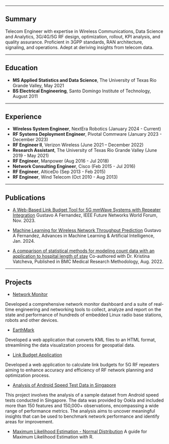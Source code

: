 

---
## Summary

Telecom Engineer with expertise in Wireless Communications, Data Science and Analytics, 3G/4G/5G RF design, optimization, rollout, KPI analysis, and quality assurance. Proficient in 3GPP standards, RAN architecture, signaling, and operations. Adept at deriving insights from telecom data.

---
## Education

- **MS Applied Statistics and Data Science**, The University of Texas Rio Grande Valley, May 2021
- **BS Electrical Engineering**, Santo Domingo Institute of Technology, August 2011

---

## Experience

- **Wireless System Engineer**, NextEra Robotics (January 2024 - Current)
- **RF Systems Deployment Engineer**, Pivotal Commware (January 2023 - December 2023)  
- **RF Engineer II**, Verizon Wireless (June 2021 – December 2022)
- **Research Assistant**, The University of Texas Rio Grande Valley (June 2019 - May 2021)
- **RF Engineer**, Manpower (Aug 2016 - Jul 2018)
- **Network Consulting Engineer**, Cisco (Feb 2015 - Jul 2016)
- **RF Engineer**, AlticeDo (Sep 2013 - Feb 2015)
- **RF Engineer**, Wind Telecom (Oct 2010 - Aug 2013)




---


## Publications

- [A Web-Based Link Budget Tool for 5G mmWave Systems with Repeater Integration](https://ieeexplore.ieee.org/abstract/document/10520341) Gustavo A Fernandez, IEEE Future Networks World Forum, Nov. 2023.
  
- [Machine Learning for Wireless Network Throughput Prediction](https://www.opastpublishers.com/open-access-articles/machine-learning-for-wireless-network-throughput-prediction.pdf) Gustavo A Fernandez, Advances in Machine Learning & Artificial Intelligence, Jan. 2024. 

- [A comparison of statistical methods for modeling count data with an application to hospital length of stay](https://link.springer.com/article/10.1186/s12874-022-01685-8) Co-authored with Dr. Kristina Vatcheva, Published in BMC Medical Research Methodology, Aug. 2022.

---

## Projects

- [Network Monitor](https://github.com/gustavofernandezlembert/Gustavo-Fernandez/blob/master/Tableau_Dashboard.jpg)
  
Developed a comprehensive network monitor dashboard and a suite of real-time engineering and networking tools to collect, analyze and report on the state and performance of hundreds of embedded Linux radio base stations, robots and other devices.

- [EarthMark](https://github.com/gustavofernandezlembert/Placemarks.KML_TO_HTML)
  
Developed a web application that converts KML files to an HTML format, streamlining the data visualization process for geospatial data.

- [Link Budget Application](https://nrboostlinkbudget.wn.r.appspot.com/)
  
Developed a web application to calculate link budgets for 5G RF repeaters aiming to enhance accuracy and efficiency of RF network planning and optimization process.

- [Analysis of Android Speed Test Data in Singapore](https://github.com/gustavofernandezlembert/Gustavo-Fernandez/blob/master/Gustavo%20Presentation.pptx)
  
This project involves the analysis of a sample dataset from Android speed tests conducted in Singapore. The data was provided by Ookla and included more than 150 features and 150,000+ observations, encompassing a wide range of performance metrics. The analysis aims to uncover meaningful insights that can be used to benchmark network performance and identify areas for improvement.

- [Maximum Likelihood Estimation - Normal Distribution](https://gustavofernandezlembert.github.io/Maximum-Likelihood/)
A guide for Maximum Likelihood Estimation with R.


